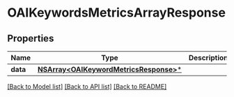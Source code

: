 # OAIKeywordsMetricsArrayResponse

## Properties
Name | Type | Description | Notes
------------ | ------------- | ------------- | -------------
**data** | [**NSArray&lt;OAIKeywordMetricsResponse&gt;***](OAIKeywordMetricsResponse.md) |  | [optional] 

[[Back to Model list]](../README.md#documentation-for-models) [[Back to API list]](../README.md#documentation-for-api-endpoints) [[Back to README]](../README.md)


